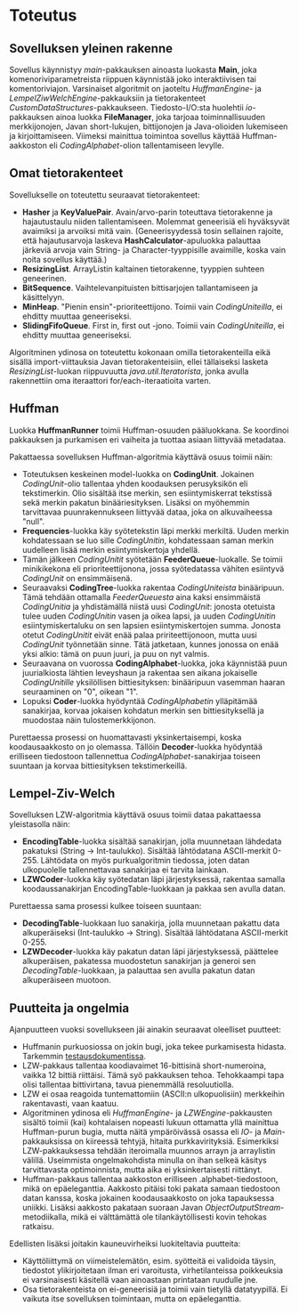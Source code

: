 # Toteutus

## Sovelluksen yleinen rakenne
Sovellus käynnistyy _main_-pakkauksen ainoasta luokasta **Main**, joka komenoriviparametreista riippuen käynnistää joko interaktiivisen tai komentoriviajon. Varsinaiset algoritmit on jaoteltu _HuffmanEngine_- ja _LempelZiwWelchEngine_-pakkauksiin ja tietorakenteet _CustomDataStructures_-pakkaukseen. Tiedosto-I/O:sta huolehtii _io_-pakkauksen ainoa luokka **FileManager**, joka tarjoaa toiminnallisuuden merkkijonojen, Javan short-lukujen, bittijonojen ja Java-olioiden lukemiseen ja kirjoittamiseen. Viimeksi mainittua toimintoa sovellus käyttää Huffman-aakkoston eli _CodingAlphabet_-olion tallentamiseen levylle.

## Omat tietorakenteet
Sovellukselle on toteutettu seuraavat tietorakenteet:
* **Hasher** ja **KeyValuePair**. Avain/arvo-parin toteuttava tietorakenne ja hajautustaulu niiden tallentamiseen. Molemmat geneerisiä eli hyväksyvät avaimiksi ja arvoiksi mitä vain. (Geneerisyydessä tosin sellainen rajoite, että hajautusarvoja laskeva **HashCalculator**-apuluokka palauttaa järkeviä arvoja vain String- ja Character-tyyppisille avaimille, koska vain noita sovellus käyttää.)
* **ResizingList**. ArrayListin kaltainen tietorakenne, tyyppien suhteen geneerinen.
* **BitSequence**. Vaihtelevanpituisten bittisarjojen tallantamiseen ja käsittelyyn.
* **MinHeap**. "Pienin ensin"-prioriteettijono. Toimii vain _CodingUniteilla_, ei ehditty muuttaa geneeriseksi.
* **SlidingFifoQueue**. First in, first out -jono. Toimii vain _CodingUniteilla_, ei ehditty muuttaa geneeriseksi.

Algoritminen ydinosa on toteutettu kokonaan omilla tietorakenteilla eikä sisällä import-viittauksia Javan tietorakenteisiin, ellei tällaiseksi lasketa _ResizingList_-luokan riippuvuutta _java.util.Iteratorista_, jonka avulla rakennettiin oma iteraattori for/each-iteraatioita varten.

## Huffman
Luokka **HuffmanRunner** toimii Huffman-osuuden pääluokkana. Se koordinoi pakkauksen ja purkamisen eri vaiheita ja tuottaa asiaan liittyvää metadataa.

Pakattaessa sovelluksen Huffman-algoritmia käyttävä osuus toimii näin:
* Toteutuksen keskeinen model-luokka on **CodingUnit**. Jokainen _CodingUnit_-olio tallentaa yhden koodauksen perusyksikön eli tekstimerkin. Olio sisältää itse merkin, sen esiintymiskerrat tekstissä sekä merkin pakatun binääriesityksen. Lisäksi on myöhemmin tarvittavaa puunrakennukseen liittyvää dataa, joka on alkuvaiheessa "null".
* **Frequencies**-luokka käy syötetekstin läpi merkki merkiltä. Uuden merkin kohdatessaan se luo sille _CodingUnitin_, kohdatessaan saman merkin uudelleen lisää merkin esiintymiskertoja yhdellä.
* Tämän jälkeen _CodingUnitit_ syötetään **FeederQueue**-luokalle. Se toimii minikikekona eli prioriteettijonona, jossa syötedatassa vähiten esiintyvä _CodingUnit_ on ensimmäisenä.
* Seuraavaksi **CodingTree**-luokka rakentaa _CodingUniteista_ binääripuun. Tämä tehdään ottamalla _FeederQueuesta_ aina kaksi ensimmäistä _CodingUnitia_ ja yhdistämällä niistä uusi _CodingUnit_: jonosta otetuista tulee uuden _CodingUnitin_ vasen ja oikea lapsi, ja uuden _CodingUnitin_ esiintymiskertaluku on sen lapsien esiintymiskertojen summa. Jonosta otetut _CodingUnitit_ eivät enää palaa pririteettijonoon, mutta uusi _CodingUnit_ työnnetään sinne. Tätä jatketaan, kunnes jonossa on enää yksi alkio: tämä on puun juuri, ja puu on nyt valmis.
* Seuraavana on vuorossa **CodingAlphabet**-luokka, joka käynnistää puun juurialkiosta lähtien leveyshaun ja rakentaa sen aikana jokaiselle _CodingUnitille_ yksilöllisen bittiesityksen: binääripuun vasemman haaran seuraaminen on "0", oikean "1".
* Lopuksi **Coder**-luokka hyödyntää _CodingAlphabetin_ ylläpitämää sanakirjaa, korvaa jokaisen kohdatun merkin sen bittiesityksellä ja muodostaa näin tulostemerkkijonon.

Purettaessa prosessi on huomattavasti yksinkertaisempi, koska koodausaakkosto on jo olemassa. Tällöin **Decoder**-luokka hyödyntää erilliseen tiedostoon tallennettua _CodingAlphabet_-sanakirjaa toiseen suuntaan ja korvaa bittiesityksen tekstimerkeillä. 

## Lempel-Ziv-Welch
Sovelluksen LZW-algoritmia käyttävä osuus toimii dataa pakattaessa yleistasolla näin:
* **EncodingTable**-luokka sisältää sanakirjan, jolla muunnetaan lähdedata pakatuksi (String -> Int-taulukko). Sisältää lähtödatana ASCII-merkit 0-255. Lähtödata on myös purkualgoritmin tiedossa, joten datan ulkopuolelle tallennettavaa sanakirjaa ei tarvita lainkaan.
* **LZWCoder**-luokka käy syötedatan läpi järjestyksessä, rakentaa samalla koodaussanakirjan EncodingTable-luokkaan ja pakkaa sen avulla datan.

Purettaessa sama prosessi kulkee toiseen suuntaan:
* **DecodingTable**-luokkaan luo sanakirja, jolla muunnetaan pakattu data alkuperäiseksi (Int-taulukko -> String). Sisältää lähtödatana ASCII-merkit 0-255.
* **LZWDecoder**-luokka käy pakatun datan läpi järjestyksessä, päättelee alkuperäisen, pakatessa muodostetun sanakirjan ja generoi sen _DecodingTable_-luokkaan, ja palauttaa sen avulla pakatun datan alkuperäiseen muotoon.

## Puutteita ja ongelmia
Ajanpuutteen vuoksi sovellukseen jäi ainakin seuraavat oleelliset puutteet:
* Huffmanin purkuosiossa on jokin bugi, joka tekee purkamisesta hidasta. Tarkemmin [testausdokumentissa](testaus.md).
* LZW-pakkaus tallentaa koodiavaimet 16-bittisinä short-numeroina, vaikka 12 bittiä riittäisi. Tämä syö pakkauksen tehoa. Tehokkaampi tapa olisi tallentaa bittivirtana, tavua pienemmällä resoluutiolla.
* LZW ei osaa reagoida tuntemattomiin (ASCII:n ulkopuolisiin) merkkeihin rakentavasti, vaan kaatuu.
* Algoritminen ydinosa eli _HuffmanEngine_- ja _LZWEngine_-pakkausten sisältö toimii (kai) kohtalaisen nopeasti lukuun ottamatta yllä mainittua Huffman-purun bugia, mutta näitä ympäröivässä osassa eli _IO_- ja _Main_-pakkauksissa on kiireessä tehtyjä, hitaita purkkavirityksiä. Esimerkiksi LZW-pakkauksessa tehdään iteroimalla muunnos arrayn ja arraylistin välillä. Useimmista ongelmakohdista minulla on ihan selkeä käsitys tarvittavasta optimoinnista, mutta aika ei yksinkertaisesti riittänyt.
* Huffman-pakkaus tallentaa aakkoston erilliseen .alphabet-tiedostoon, mikä on epäeleganttia. Aakkosto pitäisi toki pakata samaan tiedostoon datan kanssa, koska jokainen koodausaakkosto on joka tapauksessa uniikki. Lisäksi aakkosto pakataan suoraan Javan _ObjectOutputStream_-metodiikalla, mikä ei välttämättä ole tilankäytöllisesti kovin tehokas ratkaisu.

Edellisten lisäksi joitakin kauneuvirheiksi luokiteltavia puutteita:
* Käyttöliittymä on viimeistelemätön, esim. syötteitä ei validoida täysin, tiedostot ylikirjoitetaan ilman eri varoitusta, virhetilanteissa poikkeuksia ei varsinaisesti käsitellä vaan ainoastaan printataan ruudulle jne.
* Osa tietorakenteista on ei-geneerisiä ja toimii vain tietyllä datatyypillä. Ei vaikuta itse sovelluksen toimintaan, mutta on epäeleganttia.
